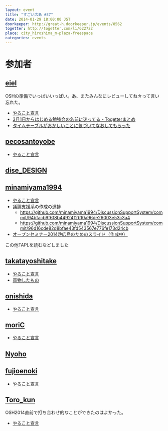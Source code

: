 ```yaml
---
layout: event
title: "すごい広島 #37"
date: 2014-01-29 18:00:00 JST
doorkeeper: http://great-h.doorkeeper.jp/events/8562
togetter: http://togetter.com/li/622722
place: city_hiroshima_m-plaza-freespace
categories: events
---
```


# 参加者


## [eiel](http://eiel.info/)

OSHの準備でいっぱいいっぱい。あ、またみんなにレビューしてね☆って言い忘れた。

* [やること宣言](https://github.com/great-h/great-h.github.io/issues/614)
* [3月1日からはじめる勉強会の名前に迷ってる - Togetterまとめ](http://togetter.com/li/622708)
* [タイムテーブルがおかしいことに気づいてなおしてもらった](https://github.com/osh-2014/osh-2014.github.com/pull/29)


## [pecosantoyobe](http://twitter.com/pecosantoyobe)

* [やること宣言](https://github.com/great-h/great-h.github.io/issues/618)


## [dise_DESIGN](http://twitter.com/dise_DESIGN)


## [minamiyama1994](https://github.com/minamiyama1994)

* [やること宣言](https://github.com/great-h/great-h.github.io/issues/613)
* 議論支援系の作成の進捗
    * https://github.com/minamiyama1994/DiscussionSupportSystem/commit/94bfacb9f6f8b44924f2b10a96de26003e53c3a4
    * https://github.com/minamiyama1994/DiscussionSupportSystem/commit/96d16cde82d8bfae43fd543567e776fe173d24cb
* [オープンセミナー2014@広島のためのスライド（作成中）](https://docs.google.com/presentation/d/1-Xd4dTHsXM8mOhzUC46qzyU16KyyOI2eXLLSe30ItIU/edit?usp=sharing)

この他TAPLを読むなどしました


## [takatayoshitake](http://twitter.com/takatayoshitake)

* [やること宣言](https://github.com/great-h/great-h.github.io/issues/621)
* [買物したもの](http://tkt-study.tumblr.com/post/75311084637/20140129-greath-037)


## [onishida](http://twitter.com/onishida)

* [やること宣言](https://github.com/great-h/great-h.github.io/issues/615)


## [moriC](https://github.com/moriC)

* [やること宣言](https://github.com/great-h/great-h.github.io/issues/616)


## [Nyoho](http://nyoho.jp/)


## [fujioenoki](https://github.com/fujioenoki)

* [やること宣言](https://github.com/great-h/great-h.github.io/issues/622)


## [Toro_kun](https://twitter.com/Toro_kun)

OSH2014直前で打ち合わせ的なことができたのはよかった。

* [やること宣言](https://github.com/great-h/great-h.github.io/issues/620)
